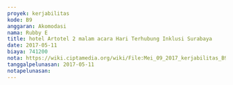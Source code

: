 ```yaml
---
proyek: kerjabilitas
kode: B9
anggaran: Akomodasi
nama: Rubby E
title: hotel Artotel 2 malam acara Hari Terhubung Inklusi Surabaya
date: 2017-05-11
biaya: 741200
nota: https://wiki.ciptamedia.org/wiki/File:Mei_09_2017_kerjabilitas_B9_hotel_rubby.jpeg
tanggalpelunasan: 2017-05-11
notapelunasan:
---
```

